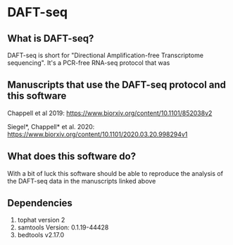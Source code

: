 # DAFT-seq

## What is DAFT-seq?
DAFT-seq is short for "Directional Amplification-free Transcriptome sequencing". It's a PCR-free RNA-seq protocol that was 

## Manuscripts that use the DAFT-seq protocol and this software
Chappell et al 2019: https://www.biorxiv.org/content/10.1101/852038v2

Siegel*, Chappell* et al. 2020: https://www.biorxiv.org/content/10.1101/2020.03.20.998294v1

## What does this software do? 
With a bit of luck this software should be able to reproduce the analysis of the DAFT-seq data in the manuscripts linked above

## Dependencies
1) tophat version 2
2) samtools Version: 0.1.19-44428
3) bedtools v2.17.0
